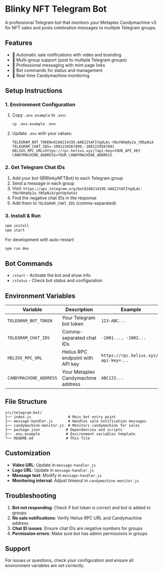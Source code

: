 
# Blinky NFT Telegram Bot

A professional Telegram bot that monitors your Metaplex Candymachine v3 for NFT sales and posts celebration messages to multiple Telegram groups.

## Features

- 🎉 Automatic sale notifications with video and branding
- 📢 Multi-group support (post to multiple Telegram groups)
- 🔗 Professional messaging with mint page links
- 🤖 Bot commands for status and management
- 🍭 Real-time Candymachine monitoring

## Setup Instructions

### 1. Environment Configuration

1. Copy `.env.example` to `.env`:
   ```bash
   cp .env.example .env
   ```

2. Update `.env` with your values:
   ```env
   TELEGRAM_BOT_TOKEN=8160214195:AAEI2tAFIYgdLAc-tNuY6Hq0y2a_tN5pNiA
   TELEGRAM_CHAT_IDS=-1001234567890,-1001234567891
   HELIUS_RPC_URL=https://rpc.helius.xyz/?api-key=YOUR_API_KEY
   CANDYMACHINE_ADDRESS=YOUR_CANDYMACHINE_ADDRESS
   ```

### 2. Get Telegram Chat IDs

1. Add your bot (@BlinkyNFTBot) to each Telegram group
2. Send a message in each group
3. Visit: `https://api.telegram.org/bot8160214195:AAEI2tAFIYgdLAc-tNuY6Hq0y2a_tN5pNiA/getUpdates`
4. Find the negative chat IDs in the response
5. Add them to `TELEGRAM_CHAT_IDS` (comma-separated)

### 3. Install & Run

```bash
npm install
npm start
```

For development with auto-restart:
```bash
npm run dev
```

## Bot Commands

- `/start` - Activate the bot and show info
- `/status` - Check bot status and configuration

## Environment Variables

| Variable | Description | Example |
|----------|-------------|---------|
| `TELEGRAM_BOT_TOKEN` | Your Telegram bot token | `123:ABC...` |
| `TELEGRAM_CHAT_IDS` | Comma-separated chat IDs | `-1001..., -1002...` |
| `HELIUS_RPC_URL` | Helius RPC endpoint with API key | `https://rpc.helius.xyz/?api-key=...` |
| `CANDYMACHINE_ADDRESS` | Your Metaplex Candymachine address | `ABC123...` |

## File Structure

```
src/telegram-bot/
├── index.js                 # Main bot entry point
├── message-handler.js       # Handles sale notification messages
├── candymachine-monitor.js  # Monitors candymachine for sales
├── package.json            # Dependencies and scripts
├── .env.example            # Environment variables template
└── README.md               # This file
```

## Customization

- **Video URL**: Update in `message-handler.js`
- **Logo URL**: Update in `message-handler.js`
- **Message text**: Modify in `message-handler.js`
- **Monitoring interval**: Adjust timeout in `candymachine-monitor.js`

## Troubleshooting

1. **Bot not responding**: Check if bot token is correct and bot is added to groups
2. **No sale notifications**: Verify Helius RPC URL and Candymachine address
3. **Chat ID issues**: Ensure chat IDs are negative numbers for groups
4. **Permission errors**: Make sure bot has admin permissions in groups

## Support

For issues or questions, check your configuration and ensure all environment variables are set correctly.

